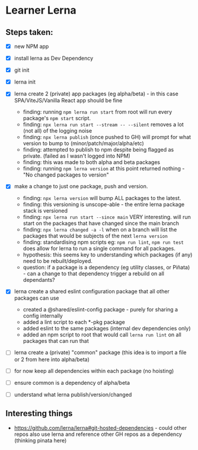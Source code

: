 # Learner Lerna


## Steps taken:

* [x] new NPM app
* [x] install lerna as Dev Dependency
* [x] git init
* [x] lerna init
* [x] lerna create 2 (private) app packages (eg alpha/beta) - in this case SPA/ViteJS/Vanilla React app should be fine
  * finding: running `npm lerna run start` from root will run every package's `npm start` script.
  * finding: `npx lerna run start --stream -- --silent` removes a lot (not all) of the logging noise
  * finding: `npx lerna publish` (once pushed to GH) will prompt for what version to bump to (minor/patch/major/alpha/etc)
  * finding: attempted to publish to npm despite being flagged as private. (failed as I wasn't logged into NPM)
  * finding: this was made to both alpha and beta packages
  * finding: running `npm lerna version` at this point returned nothing - "No changed packages to version"
* [x] make a change to just one package, push and version.
  * finding: `npx lerna version` will bump ALL packages to the latest.
  * finding: this versioning is unscope-able - the entire lerna package stack is versioned
  * finding: `npx lerna run start --since main` VERY interesting. will run start on the packages that have changed since the main branch
  * finding: `npx lerna changed -a -l` when on a branch will list the packages that would be subjects of the next `lerna version`
  * finding: standardising npm scripts eg: `npm run lint`, `npm run test` does allow for lerna to run a single command for all packages.
  * hypothesis: this seems key to understanding which packages (if any) need to be rebuilt/deployed.
  * question: if a package is a dependency (eg utility classes, or Piñata) - can a change to that dependency trigger a rebuild on all dependants?
* [x] lerna create a shared eslint configuration package that all other packages can use
  * created a @shared/eslint-config package - purely for sharing a config internally
  * added a lint script to each *-pkg package
  * added eslint to the same packages (internal dev dependencies only)
  * added an npm script to root that would call `lerna run lint` on all packages that can run that
* [ ] lerna create a (private) "common" package (this idea is to import a file or 2 from here into alpha/beta)
* [ ] for now keep all dependencies within each package (no hoisting)
* [ ] ensure common is a dependency of alpha/beta
* [ ] understand what lerna publish/version/changed


## Interesting things

*  https://github.com/lerna/lerna#git-hosted-dependencies - could other repos also use lerna and reference other GH repos as a dependency (thinking pinata here)
